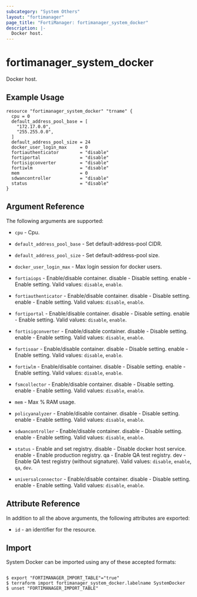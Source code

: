 ```yaml
---
subcategory: "System Others"
layout: "fortimanager"
page_title: "FortiManager: fortimanager_system_docker"
description: |-
  Docker host.
---
```


# fortimanager_system_docker
Docker host.

## Example Usage

```hcl
resource "fortimanager_system_docker" "trname" {
  cpu = 0
  default_address_pool_base = [
    "172.17.0.0",
    "255.255.0.0",
  ]
  default_address_pool_size = 24
  docker_user_login_max     = 0
  fortiauthenticator        = "disable"
  fortiportal               = "disable"
  fortisigconverter         = "disable"
  fortiwlm                  = "disable"
  mem                       = 0
  sdwancontroller           = "disable"
  status                    = "disable"
}
```

## Argument Reference


The following arguments are supported:


* `cpu` - Cpu.
* `default_address_pool_base` - Set default-address-pool CIDR.
* `default_address_pool_size` - Set default-address-pool size.
* `docker_user_login_max` - Max login session for docker users.
* `fortiaiops` - Enable/disable container. disable - Disable setting. enable - Enable setting. Valid values: `disable`, `enable`.

* `fortiauthenticator` - Enable/disable container. disable - Disable setting. enable - Enable setting. Valid values: `disable`, `enable`.

* `fortiportal` - Enable/disable container. disable - Disable setting. enable - Enable setting. Valid values: `disable`, `enable`.

* `fortisigconverter` - Enable/disable container. disable - Disable setting. enable - Enable setting. Valid values: `disable`, `enable`.

* `fortisoar` - Enable/disable container. disable - Disable setting. enable - Enable setting. Valid values: `disable`, `enable`.

* `fortiwlm` - Enable/disable container. disable - Disable setting. enable - Enable setting. Valid values: `disable`, `enable`.

* `fsmcollector` - Enable/disable container. disable - Disable setting. enable - Enable setting. Valid values: `disable`, `enable`.

* `mem` - Max % RAM usage.
* `policyanalyzer` - Enable/disable container. disable - Disable setting. enable - Enable setting. Valid values: `disable`, `enable`.

* `sdwancontroller` - Enable/disable container. disable - Disable setting. enable - Enable setting. Valid values: `disable`, `enable`.

* `status` - Enable and set registry. disable - Disable docker host service. enable - Enable production registry. qa - Enable QA test registry. dev - Enable QA test registry (without signature). Valid values: `disable`, `enable`, `qa`, `dev`.

* `universalconnector` - Enable/disable container. disable - Disable setting. enable - Enable setting. Valid values: `disable`, `enable`.



## Attribute Reference

In addition to all the above arguments, the following attributes are exported:
* `id` - an identifier for the resource.

## Import

System Docker can be imported using any of these accepted formats:
```

$ export "FORTIMANAGER_IMPORT_TABLE"="true"
$ terraform import fortimanager_system_docker.labelname SystemDocker
$ unset "FORTIMANAGER_IMPORT_TABLE"
```

